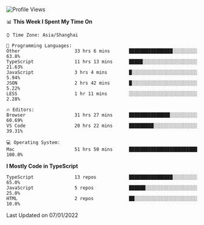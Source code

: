 <!--START_SECTION:waka-->
![Profile Views](http://img.shields.io/badge/Profile%20Views-14-blue)

📊 **This Week I Spent My Time On** 

```text
⌚︎ Time Zone: Asia/Shanghai

💬 Programming Languages: 
Other                    33 hrs 6 mins       ████████████████░░░░░░░░░   63.8% 
TypeScript               11 hrs 13 mins      █████░░░░░░░░░░░░░░░░░░░░   21.63% 
JavaScript               3 hrs 4 mins        █░░░░░░░░░░░░░░░░░░░░░░░░   5.94% 
JSON                     2 hrs 42 mins       █░░░░░░░░░░░░░░░░░░░░░░░░   5.22% 
LESS                     1 hr 11 mins        ░░░░░░░░░░░░░░░░░░░░░░░░░   2.28%

🔥 Editors: 
Browser                  31 hrs 27 mins      ███████████████░░░░░░░░░░   60.69% 
VS Code                  20 hrs 22 mins      █████████░░░░░░░░░░░░░░░░   39.31%

💻 Operating System: 
Mac                      51 hrs 50 mins      █████████████████████████   100.0%

```

**I Mostly Code in TypeScript** 

```text
TypeScript               13 repos            ████████████████░░░░░░░░░   65.0% 
JavaScript               5 repos             ██████░░░░░░░░░░░░░░░░░░░   25.0% 
HTML                     2 repos             ██░░░░░░░░░░░░░░░░░░░░░░░   10.0%

```



 Last Updated on 07/01/2022
<!--END_SECTION:waka-->
